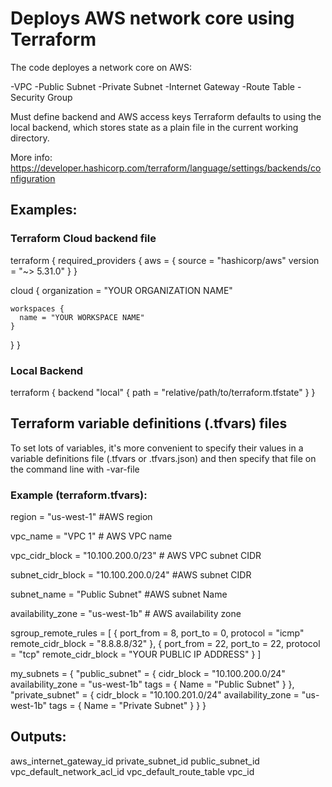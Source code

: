 # Deploys AWS network core using Terraform

The code deployes a network core on AWS:

-VPC
-Public Subnet
-Private Subnet
-Internet Gateway
-Route Table
-Security Group

Must define backend and AWS access keys
Terraform defaults to using the local backend, which stores state as a plain file in the current working directory.

More info:
https://developer.hashicorp.com/terraform/language/settings/backends/configuration

## Examples:

### Terraform Cloud backend file

terraform {
  required_providers {
    aws = {
      source  = "hashicorp/aws"
      version = "~> 5.31.0"
    }
  }

  cloud {
    organization = "YOUR ORGANIZATION NAME"

    workspaces {
      name = "YOUR WORKSPACE NAME"
    }
  }
}

### Local Backend

terraform {
  backend "local" {
    path = "relative/path/to/terraform.tfstate"
  }
}

## Terraform variable definitions (.tfvars) files

To set lots of variables, it's more convenient to specify their values in a variable definitions file (.tfvars or .tfvars.json)
and then specify that file on the command line with -var-file

### Example (terraform.tfvars):

region = "us-west-1" #AWS region

vpc_name = "VPC 1" # AWS VPC name

vpc_cidr_block = "10.100.200.0/23" # AWS VPC subnet CIDR

subnet_cidr_block = "10.100.200.0/24" #AWS subnet CIDR

subnet_name = "Public Subnet" #AWS subnet Name

availability_zone = "us-west-1b" # AWS availability zone

sgroup_remote_rules = [
  {
    port_from         = 8,
    port_to           = 0,
    protocol          = "icmp"
    remote_cidr_block = "8.8.8.8/32"
  },
   {
    port_from = 22,
    port_to   = 22,
    protocol  = "tcp"
   remote_cidr_block = "YOUR PUBLIC IP ADDRESS"
    }
]

my_subnets = {
  "public_subnet" = {
    cidr_block        = "10.100.200.0/24"
    availability_zone = "us-west-1b"
    tags = {
      Name = "Public Subnet"
  } },
  "private_subnet" = {
    cidr_block        = "10.100.201.0/24"
    availability_zone = "us-west-1b"
    tags = {
      Name = "Private Subnet"
  } }
}

## Outputs:

aws_internet_gateway_id
private_subnet_id
public_subnet_id
vpc_default_network_acl_id
vpc_default_route_table
vpc_id